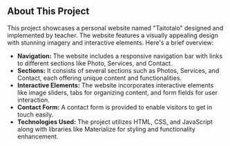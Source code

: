 ## About This Project

This project showcases a personal website named "Taitotalo" designed and implemented by teacher. The website features a visually appealing design with stunning imagery and interactive elements. Here's a brief overview:

- **Navigation:** The website includes a responsive navigation bar with links to different sections like Photo, Services, and Contact.
- **Sections:** It consists of several sections such as Photos, Services, and Contact, each offering unique content and functionalities.
- **Interactive Elements:** The website incorporates interactive elements like image sliders, tabs for organizing content, and form fields for user interaction.
- **Contact Form:** A contact form is provided to enable visitors to get in touch easily.
- **Technologies Used:** The project utilizes HTML, CSS, and JavaScript along with libraries like Materialize for styling and functionality enhancement.
